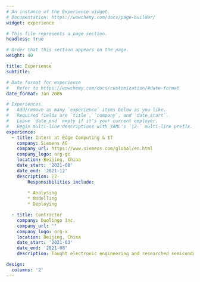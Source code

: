 ```yaml
---
# An instance of the Experience widget.
# Documentation: https://wowchemy.com/docs/page-builder/
widget: experience

# This file represents a page section.
headless: true

# Order that this section appears on the page.
weight: 40

title: Experience
subtitle:

# Date format for experience
#   Refer to https://wowchemy.com/docs/customization/#date-format
date_format: Jan 2006

# Experiences.
#   Add/remove as many `experience` items below as you like.
#   Required fields are `title`, `company`, and `date_start`.
#   Leave `date_end` empty if it's your current employer.
#   Begin multi-line descriptions with YAML's `|2-` multi-line prefix.
experience:
  - title: Intern at Edge Computing & IT
    company: Siemens AG
    company_url: https://www.siemens.com/global/en.html
    company_logo: org-gc
    location: Beijing, China
    date_start: '2021-08'
    date_end: '2021-12'
    description: |2-
        Responsibilities include:
        
        * Analysing
        * Modelling
        * Deploying

  - title: Contractor
    company: Duolingo Inc.
    company_url: ''
    company_logo: org-x
    location: Beijing, China
    date_start: '2021-03'
    date_end: '2021-08'
    description: Taught electronic engineering and researched semiconductor physics.

design:
  columns: '2'
---
```

